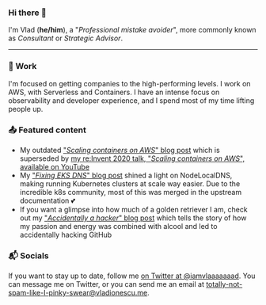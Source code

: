 ### Hi there 👋

I'm Vlad (**he/him**), a "_Professional mistake avoider_", more commonly known as _Consultant_ or _Strategic Advisor_.

---

### 💼 Work

I'm focused on getting companies to the high-performing levels. I work on AWS, with Serverless and Containers. I have an intense focus on observability and developer experience, and I spend most of my time lifting people up.

### 📤 Featured content

- My outdated ["_Scaling containers on AWS_" blog post](https://www.vladionescu.me/posts/scaling-containers-in-aws/) which is superseded by [my re:Invent 2020 talk, "_Scaling containers on AWS_", available on YouTube](https://www.youtube.com/watch?v=UhRiLCxYNbo)
- My ["_Fixing EKS DNS_" blog post](https://www.vladionescu.me/posts/eks-dns/) shined a light on NodeLocalDNS, making running Kubernetes clusters at scale way easier. Due to the incredible k8s community, most of this was merged in the upstream documentation 💕
- If you want a glimpse into how much of a golden retriever I am, check out my ["_Accidentally a hacker_" blog post](https://www.vladionescu.me/posts/how-i-became-a-hacker/) which tells the story of how my passion and energy was combined with alcool and led to accidentally hacking GitHub

### 📬 Socials

If you want to stay up to date, follow me [on Twitter at @iamvlaaaaaaad](https://twitter.com/iamvlaaaaaaad/). You can message me on Twitter, or you can send me an email at [totally-not-spam-like-I-pinky-swear@vladionescu.me](mailto:totally-not-spam-I-pinky-swear@vladionescu.me?subject=Hey).

